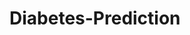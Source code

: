 # Diabetes-Prediction

































































































